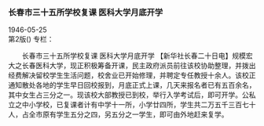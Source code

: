 ### 长春市三十五所学校复课  医科大学月底开学  

1946-05-25  
第2版()
专栏：

　　长春市三十五所学校复课
    医科大学月底开学
    【新华社长春二十日电】规模宏大之长春医科大学，现正积极筹备开课，民主政府派员前往该校协助整理，并拨出经费解决留校学生生活问题，校舍业已开始修理，并聘定专任教授十余人。该校正通知散处各地的学生早日回校报到，月底正式上课，几天来报名者已有五百余名，其中女生占三分之一。现该校大部教授已到校，举行入学考试后，即可开学。公私立之中小学校，已复课者计有中学十一所，小学廿四所，学生共二万五千三百七十人，占全市原有学生五分之四，另五分之一学生，即可由外地赶来复学。  
